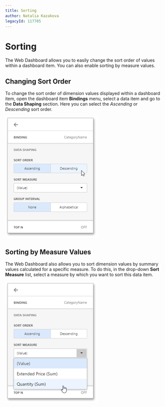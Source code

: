 ```yaml
---
title: Sorting
author: Natalia Kazakova
legacyId: 117705
---
```

# Sorting
The Web Dashboard allows you to easily change the sort order of values within a dashboard item. You can also enable sorting by measure values.

## Changing Sort Order
To change the sort order of dimension values displayed within a dashboard item, open the dashboard item **Bindings** menu, select a data item and go to the **Data Shaping** section. Here you can select the _Ascending_ or _Descending_ sort order.

![wdd-change-sort-order](../../../images/img124613.png)

## Sorting by Measure Values
The Web Dashboard also allows you to sort dimension values by summary values calculated for a specific measure. To do this, in the drop-down **Sort Measure** list, select a measure by which you want to sort this data item.

![wdd-sort-by-measure](../../../images/img124614.png)